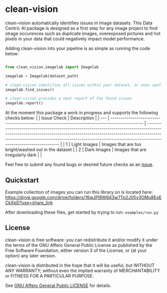 # clean-vision
clean-vision automatically identifies issues in image datasets. This Data Centric AI package is designed as a first step for any image project to find strage occurences such as duplicate images, overexposed pictures and hot pixels in your data that could negatively impact model performance.

Adding clean-vision into your pipeline is as simple as running the code below:
```python

from clean_vision.imagelab import Imagelab

imagelab = Imagelab(dataset_path)

# clean-vision identifies all issues within your dataset, or ones speficied with the "issue_types=" param
imagelab.find_issues()

# clean-vision provides a neat report of the found issues
imagelab.report()
```

At the moment this package a work in progress and supports the following checks below:
|     | Issue Check                                              | Description                                                                                                                                                                                                                                                                  |
| --- | ---------------------------------------------------------------------------------------------- | ---------------------------------------------------------------------------------------------------------------------------------------------------------------------------------------------------------------------------------------------------------------------------- |
| 1   | Light Images                                                                                        | Images that are too bright/washed out in the dataset                                   |
| 2   | Dark Images                                                                                         | Images that are irregularly dark                                |                                  |

Feel free to submit any found bugs or desired future checks as an [issue][issue].


## Quickstart

Example collection of images you can run this library on is located here:
https://drive.google.com/drive/folders/16wJPl8W643w7Tp2J05v3OMu8EpECkXpD?usp=share_link

After downloading these files, get started by trying to run: `examples/run.py`

## License

clean-vision is free software: you can redistribute it and/or modify it under the terms of the GNU Affero General Public License as published by the Free Software Foundation, either version 3 of the License, or (at your option) any later version.

clean-vision is distributed in the hope that it will be useful, but WITHOUT ANY WARRANTY; without even the implied warranty of MERCHANTABILITY or FITNESS FOR A PARTICULAR PURPOSE.

See [GNU Affero General Public LICENSE](https://github.com/cleanlab/clean-vision/blob/main/LICENSE) for details.

[issue]: https://github.com/cleanlab/clean-vision/issues/new
